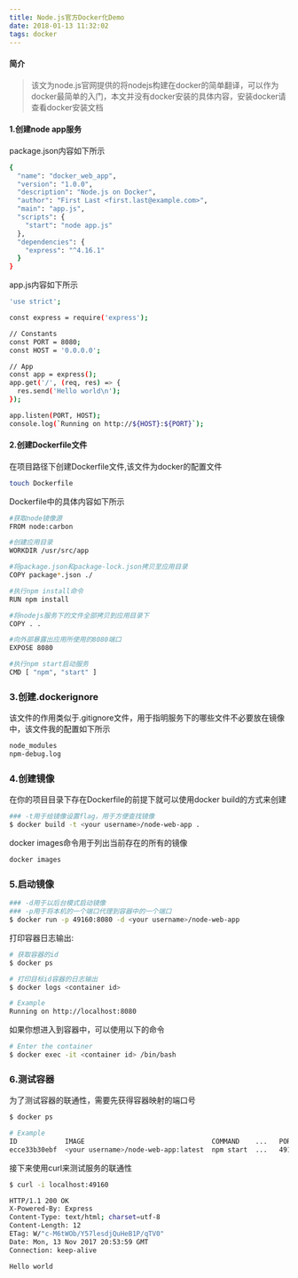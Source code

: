 ```yaml
---
title: Node.js官方Docker化Demo
date: 2018-01-13 11:32:02
tags: docker
---
```

#### 简介
>该文为node.js官网提供的将nodejs构建在docker的简单翻译，可以作为docker最简单的入门，本文并没有docker安装的具体内容，安装docker请查看docker安装文档

#### 1.创建node app服务
package.json内容如下所示
```bash
{
  "name": "docker_web_app",
  "version": "1.0.0",
  "description": "Node.js on Docker",
  "author": "First Last <first.last@example.com>",
  "main": "app.js",
  "scripts": {
    "start": "node app.js"
  },
  "dependencies": {
    "express": "^4.16.1"
  }
}
```
app.js内容如下所示
```bash
'use strict';

const express = require('express');

// Constants
const PORT = 8080;
const HOST = '0.0.0.0';

// App
const app = express();
app.get('/', (req, res) => {
  res.send('Hello world\n');
});

app.listen(PORT, HOST);
console.log(`Running on http://${HOST}:${PORT}`);
```
#### 2.创建Dockerfile文件
在项目路径下创建Dockerfile文件,该文件为docker的配置文件
```bash
touch Dockerfile
```
Dockerfile中的具体内容如下所示
```bash
#获取node镜像源
FROM node:carbon

#创建应用目录
WORKDIR /usr/src/app

#将package.json和package-lock.json拷贝至应用目录
COPY package*.json ./

#执行npm install命令
RUN npm install

#将nodejs服务下的文件全部拷贝到应用目录下
COPY . .

#向外部暴露出应用所使用的8080端口
EXPOSE 8080

#执行npm start启动服务
CMD [ "npm", "start" ]
```

### 3.创建.dockerignore
该文件的作用类似于.gitignore文件，用于指明服务下的哪些文件不必要放在镜像中，该文件我的配置如下所示
```bash
node_modules
npm-debug.log
```

### 4.创建镜像
在你的项目目录下存在Dockerfile的前提下就可以使用docker build的方式来创建
```bash
### -t用于给镜像设置flag，用于方便查找镜像
$ docker build -t <your username>/node-web-app .
```

docker images命令用于列出当前存在的所有的镜像
```bash
docker images
```

### 5.启动镜像

```bash
### -d用于以后台模式启动镜像
### -p用于将本机的一个端口代理到容器中的一个端口
$ docker run -p 49160:8080 -d <your username>/node-web-app
```
打印容器日志输出:
```bash
# 获取容器的id
$ docker ps

# 打印目标id容器的日志输出
$ docker logs <container id>

# Example
Running on http://localhost:8080
```

如果你想进入到容器中，可以使用以下的命令
```bash
# Enter the container
$ docker exec -it <container id> /bin/bash
```

### 6.测试容器
为了测试容器的联通性，需要先获得容器映射的端口号
```bash
$ docker ps

# Example
ID            IMAGE                                COMMAND    ...   PORTS
ecce33b30ebf  <your username>/node-web-app:latest  npm start  ...   49160->8080
```
接下来使用curl来测试服务的联通性
```bash
$ curl -i localhost:49160

HTTP/1.1 200 OK
X-Powered-By: Express
Content-Type: text/html; charset=utf-8
Content-Length: 12
ETag: W/"c-M6tWOb/Y57lesdjQuHeB1P/qTV0"
Date: Mon, 13 Nov 2017 20:53:59 GMT
Connection: keep-alive

Hello world
```
